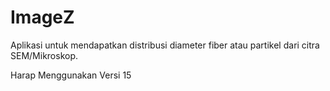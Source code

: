 # ImageZ
Aplikasi untuk mendapatkan distribusi diameter fiber atau partikel dari citra SEM/Mikroskop.

Harap Menggunakan Versi 15

